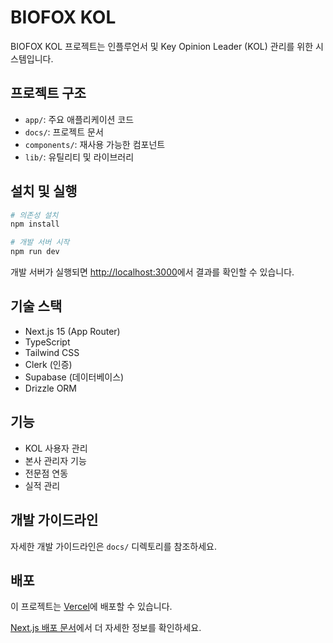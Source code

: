# BIOFOX KOL

BIOFOX KOL 프로젝트는 인플루언서 및 Key Opinion Leader (KOL) 관리를 위한 시스템입니다.

## 프로젝트 구조

- `app/`: 주요 애플리케이션 코드
- `docs/`: 프로젝트 문서
- `components/`: 재사용 가능한 컴포넌트
- `lib/`: 유틸리티 및 라이브러리

## 설치 및 실행

```bash
# 의존성 설치
npm install

# 개발 서버 시작
npm run dev
```

개발 서버가 실행되면 [http://localhost:3000](http://localhost:3000)에서 결과를 확인할 수 있습니다.

## 기술 스택

- Next.js 15 (App Router)
- TypeScript
- Tailwind CSS
- Clerk (인증)
- Supabase (데이터베이스)
- Drizzle ORM

## 기능

- KOL 사용자 관리
- 본사 관리자 기능
- 전문점 연동
- 실적 관리

## 개발 가이드라인

자세한 개발 가이드라인은 `docs/` 디렉토리를 참조하세요.

## 배포

이 프로젝트는 [Vercel](https://vercel.com)에 배포할 수 있습니다.

[Next.js 배포 문서](https://nextjs.org/docs/app/building-your-application/deploying)에서 더 자세한 정보를 확인하세요.
